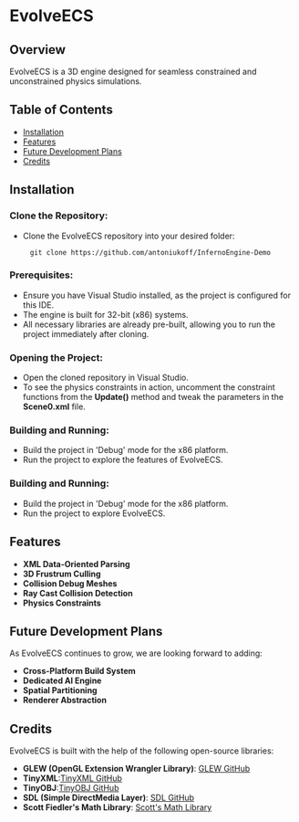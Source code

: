 # EvolveECS

## Overview
EvolveECS is a 3D engine designed for seamless constrained and unconstrained physics simulations.

## Table of Contents
- [Installation](#installation)
- [Features](#features)
- [Future Development Plans](#future-development-plans)
- [Credits](#credits)

## Installation

### Clone the Repository:
- Clone the EvolveECS repository into your desired folder:
```
     git clone https://github.com/antoniukoff/InfernoEngine-Demo
```

### Prerequisites:
- Ensure you have Visual Studio installed, as the project is configured for this IDE.
- The engine is built for 32-bit (x86) systems.
- All necessary libraries are already pre-built, allowing you to run the project immediately after cloning.

### Opening the Project:
- Open the cloned repository in Visual Studio.
- To see the physics constraints in action, uncomment the constraint functions from the **Update()** method and tweak the parameters in the **Scene0.xml** file.

### Building and Running:
- Build the project in 'Debug' mode for the x86 platform.
- Run the project to explore the features of EvolveECS.

### Building and Running:
- Build the project in 'Debug' mode for the x86 platform.
- Run the project to explore EvolveECS.

## Features
- **XML Data-Oriented Parsing**
- **3D Frustrum Culling**
- **Collision Debug Meshes**
- **Ray Cast Collision Detection**
- **Physics Constraints**

## Future Development Plans
As EvolveECS continues to grow, we are looking forward to adding:

- **Cross-Platform Build System**
- **Dedicated AI Engine**
- **Spatial Partitioning**
- **Renderer Abstraction**

## Credits
EvolveECS is built with the help of the following open-source libraries:
- **GLEW (OpenGL Extension Wrangler Library)**: [GLEW GitHub](https://github.com/nigels-com/glew)
- **TinyXML**:[TinyXML GitHub](https://github.com/leethomason/tinyxml2)
- **TinyOBJ**:[TinyOBJ GitHub](https://github.com/tinyobjloader/tinyobjloader)
- **SDL (Simple DirectMedia Layer)**: [SDL GitHub](https://github.com/libsdl-org/SDL)
- **Scott Fiedler's Math Library**: [Scott's Math Library](https://github.com/ScottFielder?tab=repositories)
